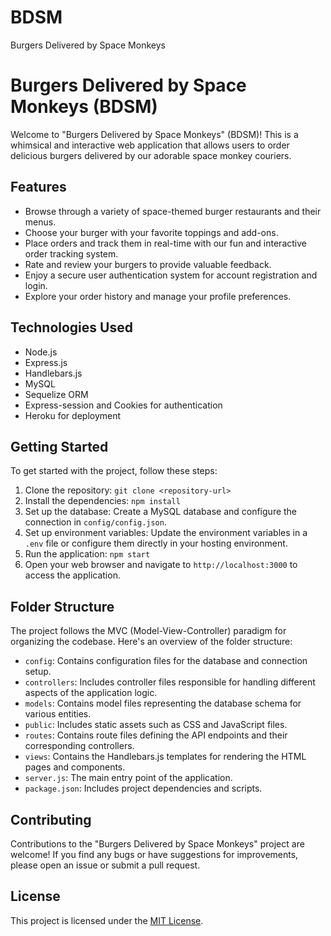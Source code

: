 # BDSM
Burgers Delivered by Space Monkeys
# Burgers Delivered by Space Monkeys (BDSM)

Welcome to "Burgers Delivered by Space Monkeys" (BDSM)! This is a whimsical and interactive web application that allows users to order delicious burgers delivered by our adorable space monkey couriers.

## Features

- Browse through a variety of space-themed burger restaurants and their menus.
- Choose your burger with your favorite toppings and add-ons.
- Place orders and track them in real-time with our fun and interactive order tracking system.
- Rate and review your burgers to provide valuable feedback.
- Enjoy a secure user authentication system for account registration and login.
- Explore your order history and manage your profile preferences.

## Technologies Used

- Node.js
- Express.js
- Handlebars.js
- MySQL
- Sequelize ORM
- Express-session and Cookies for authentication
- Heroku for deployment

## Getting Started

To get started with the project, follow these steps:

1. Clone the repository: `git clone <repository-url>`
2. Install the dependencies: `npm install`
3. Set up the database: Create a MySQL database and configure the connection in `config/config.json`.
4. Set up environment variables: Update the environment variables in a `.env` file or configure them directly in your hosting environment.
5. Run the application: `npm start`
6. Open your web browser and navigate to `http://localhost:3000` to access the application.

## Folder Structure

The project follows the MVC (Model-View-Controller) paradigm for organizing the codebase. Here's an overview of the folder structure:

- `config`: Contains configuration files for the database and connection setup.
- `controllers`: Includes controller files responsible for handling different aspects of the application logic.
- `models`: Contains model files representing the database schema for various entities.
- `public`: Includes static assets such as CSS and JavaScript files.
- `routes`: Contains route files defining the API endpoints and their corresponding controllers.
- `views`: Contains the Handlebars.js templates for rendering the HTML pages and components.
- `server.js`: The main entry point of the application.
- `package.json`: Includes project dependencies and scripts.

## Contributing

Contributions to the "Burgers Delivered by Space Monkeys" project are welcome! If you find any bugs or have suggestions for improvements, please open an issue or submit a pull request.

## License

This project is licensed under the [MIT License](https://opensource.org/licenses/MIT).

